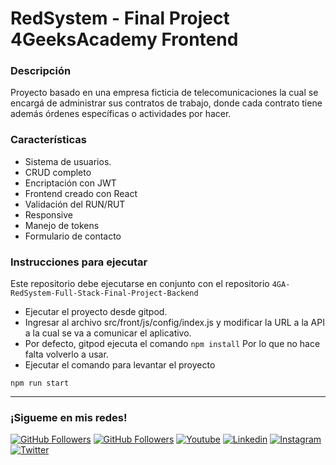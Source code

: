 # RedSystem - Final Project 4GeeksAcademy Frontend

### Descripción
<p>Proyecto basado en una empresa ficticia de telecomunicaciones la cual se encargá de administrar sus contratos de trabajo, donde cada contrato tiene además órdenes específicas o actividades por hacer.</p>

### Características
- Sistema de usuarios.
- CRUD completo
- Encriptación con JWT
- Frontend creado con React
- Validación del RUN/RUT
- Responsive
- Manejo de tokens
- Formulario de contacto

### Instrucciones para ejecutar

Este repositorio debe ejecutarse en conjunto con el repositorio `4GA-RedSystem-Full-Stack-Final-Project-Backend`
- Ejecutar el proyecto desde gitpod.
- Ingresar al archivo src/front/js/config/index.js y modificar la URL a la API a la cual se va a comunicar el aplicativo.
- Por defecto, gitpod ejecuta el comando `npm install` Por lo que no hace falta volverlo a usar.
- Ejecutar  el comando para levantar el proyecto
```
npm run start
```

<hr/>
<h3>¡Sigueme en mis redes!</h3>

[![GitHub Followers](https://img.shields.io/github/followers/pedroelhumano?style=social)](https://github.com/pedroelhumano)
[![GitHub Followers](https://img.shields.io/github/stars/pedroelhumano?style=social)](https://github.com/pedroelhumano)
[![Youtube](https://img.shields.io/badge/Youtube-FF0000?&logo=Youtube&logoColor=white&labelColor=101010)](https://www.youtube.com/channel/UCwISu2hFg7EpOIZ8aV7iS6g?sub_confirmation=1)
[![Linkedin](https://img.shields.io/badge/Linkedin-00d8fd?&logo=linkedin&logoColor=white&labelColor=101010)](https://www.linkedin.com/in/pedroelhumano/)
[![Instagram](https://img.shields.io/badge/Instagram-E4405F?&logo=instagram&logoColor=white&labelColor=101010)](https://www.instagram.com/pedroelhumano/?theme=dark)
[![Twitter](https://img.shields.io/badge/Twitter-1DA1F2?&logo=twitter&logoColor=white&labelColor=101010)](https://www.twitter.com/pedroelhumano)
